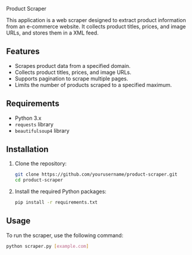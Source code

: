  Product Scraper

This application is a web scraper designed to extract product information from an e-commerce website. It collects product titles, prices, and image URLs, and stores them in a XML feed.

## Features

- Scrapes product data from a specified domain.
- Collects product titles, prices, and image URLs.
- Supports pagination to scrape multiple pages.
- Limits the number of products scraped to a specified maximum.

## Requirements

- Python 3.x
- `requests` library
- `beautifulsoup4` library

## Installation

1. Clone the repository:
   ```bash
   git clone https://github.com/yourusername/product-scraper.git
   cd product-scraper
   ```

2. Install the required Python packages:
   ```bash
   pip install -r requirements.txt
   ```

## Usage

To run the scraper, use the following command:
```bash
python scraper.py [example.com]
```
